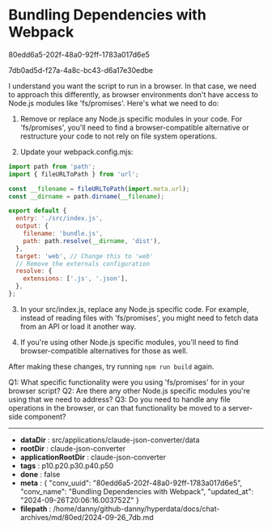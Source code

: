# Bundling Dependencies with Webpack

80edd6a5-202f-48a0-92ff-1783a017d6e5

7db0ad5d-f27a-4a8c-bc43-d6a17e30edbe

 I understand you want the script to run in a browser. In that case, we need to approach this differently, as browser environments don't have access to Node.js modules like 'fs/promises'. Here's what we need to do:

1. Remove or replace any Node.js specific modules in your code. For 'fs/promises', you'll need to find a browser-compatible alternative or restructure your code to not rely on file system operations.

2. Update your webpack.config.mjs:

```javascript
import path from 'path';
import { fileURLToPath } from 'url';

const __filename = fileURLToPath(import.meta.url);
const __dirname = path.dirname(__filename);

export default {
  entry: './src/index.js',
  output: {
    filename: 'bundle.js',
    path: path.resolve(__dirname, 'dist'),
  },
  target: 'web', // Change this to 'web'
  // Remove the externals configuration
  resolve: {
    extensions: ['.js', '.json'],
  },
};
```

3. In your src/index.js, replace any Node.js specific code. For example, instead of reading files with 'fs/promises', you might need to fetch data from an API or load it another way.

4. If you're using other Node.js specific modules, you'll need to find browser-compatible alternatives for those as well.

After making these changes, try running `npm run build` again.

Q1: What specific functionality were you using 'fs/promises' for in your browser script?
Q2: Are there any other Node.js specific modules you're using that we need to address?
Q3: Do you need to handle any file operations in the browser, or can that functionality be moved to a server-side component?

---

* **dataDir** : src/applications/claude-json-converter/data
* **rootDir** : claude-json-converter
* **applicationRootDir** : claude-json-converter
* **tags** : p10.p20.p30.p40.p50
* **done** : false
* **meta** : {
  "conv_uuid": "80edd6a5-202f-48a0-92ff-1783a017d6e5",
  "conv_name": "Bundling Dependencies with Webpack",
  "updated_at": "2024-09-26T20:06:16.003752Z"
}
* **filepath** : /home/danny/github-danny/hyperdata/docs/chat-archives/md/80ed/2024-09-26_7db.md